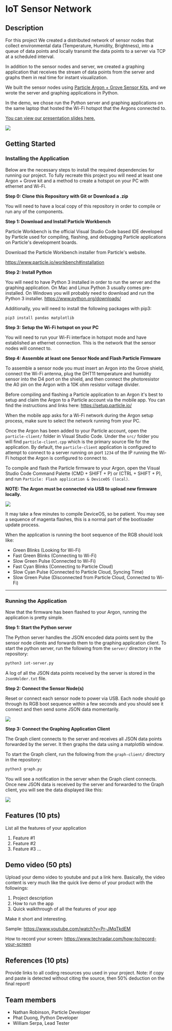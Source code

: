 # IoT Sensor Network

## Description

For this project We created a distributed network of sensor nodes that collect environmental data (Temperature, Humidity, Brightness), into a queue of data points and locally transmit the data points to a server via TCP at a scheduled interval.

In addition to the sensor nodes and server, we created a graphing application that receives the stream of data points from the server and graphs them in real time for instant visualization.

We built the sensor nodes using [Particle Argon + Grove Sensor Kits](https://store.particle.io/products/iot-starter-kit), and we wrote the server and graphing applications in Python.

In the demo, we chose run the Python server and graphing applications on the same laptop that hosted the Wi-Fi hotspot that the Argons connected to.

[You can view our presentation slides here.](https://docs.google.com/presentation/d/1UNs1KHNIKJGHQrwOq8KRXnI_WiBQlWs4qDYuLd9ZOwg/edit?usp=sharing)

![](images/sensor-node.jpg)



## Getting Started

### Installing the Application

Below are the necessary steps to install the required dependencies for running our project. To fully recreate this project you will need at least one Argon + Grove kit and a method to create a hotspot on your PC with ethernet and Wi-Fi.

**Step 0: Clone this Repository with Git or Download a .zip**

You will need to have a local copy of this repository in order to compile or run any of the components.

**Step 1: Download and Install Particle Workbench**

Particle Workbench is the official Visual Studio Code based IDE developed by Particle used for compiling, flashing, and debugging Particle applications on Particle's development boards.

Download the Particle Workbench installer from Particle's website.

https://www.particle.io/workbench#installation

**Step 2: Install Python**

You will need to have Python 3 installed in order to run the server and the graphing application. On Mac and Linux Python 3 usually comes pre-installed. On Windows you will probably need to download and run the Python 3 installer. https://www.python.org/downloads/

Additionally, you will need to install the following packages with pip3:

```
pip3 install pandas matplotlib
```

**Step 3: Setup the Wi-Fi hotspot on your PC**

You will need to run your Wi-Fi interface in hotspot mode and have established an ethernet connection. This is the network that the sensor nodes will connect to.

**Step 4: Assemble at least one Sensor Node and Flash Particle Firmware**

To assemble a sensor node you must insert an Argon into the Grove shield, connect the Wi-Fi antenna, plug the DHT11 temperature and humidity sensor into the D4 port on the shield, and then connect the photoresistor the A0 pin on the Argon with a 10K ohm resistor voltage divider.

Before compiling and flashing a Particle application to an Argon it's best to setup and claim the Argon to a Particle account via the mobile app. You can find the instructions and links here: https://setup.particle.io/

When the mobile app asks for a Wi-Fi network during the Argon setup process, make sure to select the network running from your PC.

Once the Argon has been added to your Particle account, open the `particle-client/` folder in Visual Studio Code. Under the `src/` folder you will find `particle-client.cpp` which is the primary source file for the application. By default, the `particle-client` application is configured to attempt to connect to a server running on port `1234` of the IP running the Wi-Fi hotspot the Argon is configured to connect to.

To compile and flash the Particle firmware to your Argon, open the Visual Studio Code Command Palette (CMD + SHIFT + P) or (CTRL + SHIFT + P), and run `Particle: Flash application & DeviceOS (local)`.

**NOTE: The Argon must be connected via USB to upload new firmware locally.**

![](images/command-palette.png)

It may take a few minutes to compile DeviceOS, so be patient. You may see a sequence of magenta flashes, this is a normal part of the bootloader update process.

When the application is running the boot sequence of the RGB should look like:

* Green Blinks (Looking for Wi-Fi)
* Fast Green Blinks (Connecting to Wi-Fi)
* Slow Green Pulse (Connected to Wi-Fi)
* Fast Cyan Blinks (Connecting to Particle Cloud)
* Slow Cyan Pulse (Connected to Particle Cloud, Syncing Time)
* Slow Green Pulse (Disconnected from Particle Cloud, Connected to Wi-Fi)

---

### Running the Application

Now that the firmware has been flashed to your Argon, running the application is pretty simple.

**Step 1: Start the Python server**

The Python server handles the JSON encoded data points sent by the sensor node clients and forwards them to the graphing application client. To start the python server, run the following from the `server/` directory in the repository:

```bash
python3 iot-server.py
```

A log of all the JSON data points received by the server is stored in the `JsonHolder.txt` file.

**Step 2: Connect the Sensor Node(s)**

Reset or connect each sensor node to power via USB. Each node should go through its RGB boot sequence within a few seconds and you should see it connect and then send some JSON data momentarily.

![](images/server0.png)

**Step 3: Connect the Graphing Application Client**

The Graph client connects to the server and receives all JSON data points forwarded by the server. It then graphs the data using a matplotlib window.

To start the Graph client, run the following from the `graph-client/` directory in the repository:

```bash
python3 graph.py
```

You will see a notification in the server when the Graph client connects. Once new JSON data is received by the server and forwarded to the Graph client, you will see the data displayed like this:

![](images/graph.png)

## Features (10 pts)
List all the features of your application
1. Feature #1
2. Feature #2
3. Feature #3 
...

## Demo video (50 pts)

Upload your demo video to youtube and put a link here. Basically, the video content is very much like the quick live demo of your product with the followings:
1. Project description
2. How to run the app
3. Quick walkthrough of all the features of your app

Make it short and interesting.

Sample: https://www.youtube.com/watch?v=Pr-JMqTkdEM

How to record your screen: https://www.techradar.com/how-to/record-your-screen

## References (10 pts)

Provide links to all coding resources you used in your project. Note: if copy and paste is detected without citing the source, then 50% deduction on the final report!

## Team members

* Nathan Robinson, Particle Developer
* Phat Duong, Python Developer
* William Serpa, Lead Tester

